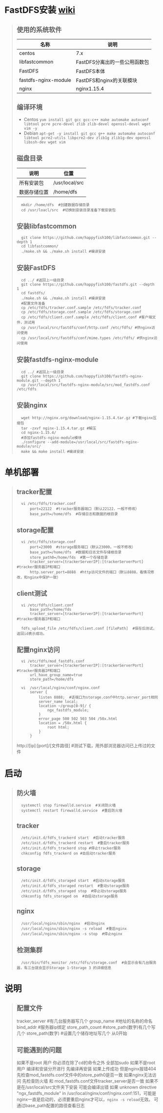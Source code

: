 # FastDFS安装  [wiki](https://github.com/happyfish100/fastdfs/wiki)
> ## 使用的系统软件
> | 名称 | 说明 |
> | --- | --- |
> | centos | 7.x |
> | libfastcommon | FastDFS分离出的一些公用函数包 |
> | FastDFS | FastDFS本体 |
> | fastdfs-nginx-module | FastDFS和nginx的关联模块 |
> | nginx | nginx1.15.4 |
> 
> ## 编译环境
> - Centos ```yum install git gcc gcc-c++ make automake autoconf libtool pcre pcre-devel zlib zlib-devel openssl-devel wget vim -y```
> - Debian ```apt-get -y install git gcc g++ make automake autoconf libtool pcre2-utils libpcre2-dev zlib1g zlib1g-dev openssl libssh-dev wget vim```
>
> ## 磁盘目录
> | 说明 | 位置 |
> | --- | --- |
> | 所有安装包 | /usr/local/src |
> | 数据存储位置 | /home/dfs |
> ```
>   mkdir /home/dfs  #创建数据存储目录
>   cd /usr/loacl/src  #切换到安装目录准备下载安装包
> ```
> 
> ## 安装libfastcommon
> ```
>   git clone https://github.com/happyfish100/libfastcommon.git --depth 1
>   cd libfastcommon/
>   ./make.sh && ./make.sh install #编译安装
> ``` 
>
> ## 安装FastDFS
> ```
>   cd ../ #返回上一级目录
>   git clone https://github.com/happyfish100/fastdfs.git --depth 1
>   cd fastdfs/
>   ./make.sh && ./make.sh install #编译安装
>   #配置文件准备
>   cp /etc/fdfs/tracker.conf.sample /etc/fdfs/tracker.conf
>   cp /etc/fdfs/storage.conf.sample /etc/fdfs/storage.conf
>   cp /etc/fdfs/client.conf.sample /etc/fdfs/client.conf #客户端文件，测试用
>   cp /usr/local/src/fastdfs/conf/http.conf /etc/fdfs/ #供nginx访问使用
>   cp /usr/local/src/fastdfs/conf/mime.types /etc/fdfs/ #供nginx访问使用
> ```
> 
> ## 安装fastdfs-nginx-module
> ```
>   cd ../ #返回上一级目录
>   git clone https://github.com/happyfish100/fastdfs-nginx-module.git --depth 1
>   cp /usr/local/src/fastdfs-nginx-module/src/mod_fastdfs.conf /etc/fdfs
> ```
>
> ## 安装nginx
> ```
>   wget http://nginx.org/download/nginx-1.15.4.tar.gz #下载nginx压缩包
>   tar -zxvf nginx-1.15.4.tar.gz #解压
>   cd nginx-1.15.4/
>   #添加fastdfs-nginx-module模块
>   ./configure --add-module=/usr/local/src/fastdfs-nginx-module/src/ 
>   make && make install #编译安装
> ```


# 单机部署
> ## tracker配置
> ```
>   vi /etc/fdfs/tracker.conf
>       port=22122  #tracker服务器端口（默认22122，一般不修改）
>       base_path=/home/dfs  #存储日志和数据的根目录
> ```
> 
> ## storage配置
> ```
>   vi /etc/fdfs/storage.conf
>       port=23000  #storage服务端口（默认23000，一般不修改）
>       base_path=/home/dfs  #数据和日志文件存储根目录
>       store_path0=/home/fds  #第一个存储目录
>       tracker_server=[trackerServerIP]:[trackerServerPort]  #tracker服务器IP和端口
>       http.server_port=8888  #http访问文件的端口（默认8888，看情况修改，和nginx中保护一致）
> ```
> 
> ## client测试
> ```
>   vi /etc/fdfs/client.conf
>       base_path=/home/fds
>       tracker_server=[trackerServerIP]:[trackerServerPort]  #tracker服务器IP和端口
>   
>   fdfs_upload_file /etc/fdfs/client.conf [filePath]  #保存后测试，返回id表示成功。
> ```
> 
> ## 配置nginx访问
> ```
>   vi /etc/fdfs/mod_fastdfs.conf
>       tracker_server=[trackerServerIP]:[trackerServerPort]  #tracker服务器IP和端口
>       url_have_group_name=true
>       store_path=/home/dfs
>   
>   vi  /usr/local/nginx/conf/nginx.conf
>       server {
>           listen 8888;  #该端口为storage.conf中http.server_port相同
>           server_name local;
>           location ~/group[0-9]/ {
>               ngx_fastdfs_module;
>           }
>           error_page 500 502 503 504 /50x.html
>           location = /50x.html {
>               root html;
>           }
>       }
> ```
> http://[ip]:[port]/[文件路径]  #测试下载，用外部浏览器访问已上传过的文件

# 启动
> ## 防火墙
> ```
>   systemctl stop firewalld.service  #关闭防火墙
>   systemctl restart firewalld.service  #重启防火墙
> ```
> 
> ## tracker
> ```
>   /etc/init.d/fdfs_trackerd start  #启动tracker服务
>   /etc/init.d/fdfs_trackerd restart  #重启tracker服务
>   /etc/init.d/fdfs_trackerd stop #停止tracker服务
>   chkconfig fdfs_trackerd on #自启动tracker服务
> ```
> 
> ## storage
> ```
>   /etc/init.d/fdfs_storaged start  #启动storage服务
>   /etc/init.d/fdfs_storaged restart  #重动storage服务
>   /etc/init.d/fdfs_storaged stop  #停止动storage服务
>   chkconfig fdfs_storaged on  #自启动storage服务
> ```
>
> ## nginx
> ```
>   /usr/local/nginx/sbin/nginx  #启动nginx
>   /usr/local/nginx/sbin/nginx -s reload  #重启nginx
>   /usr/local/nginx/sbin/nginx -s stop  #停止nginx
> ```
> 
> ## 检测集群
> ```
>   /usr/bin/fdfs_monitor /etc/fdfs/storage.conf  #会显示会有几台服务器，有三台就会显示Storage 1-Storage 3 的详细信息
> ```

# 说明
> ## 配置文件
> tracker_server #有几台服务器写几个
> group_name #地址的名称的命名
> bind_addr #服务器ip绑定
> store_path_count #store_path(数字)有几个写几个
> store_path(数字) #设置几个储存地址写几个 从0开始
>
> ## 可能遇到的问题
> 如果不是root 用户 你必须在除了cd的命令之外 全部加sudo
> 如果不是root 用户 编译和安装分开进行 先编译再安装
> 如果上传成功 但是nginx报错404 先检查mod_fastdfs.conf文件中的store_path0是否一致
> 如果nginx无法访问 先检查防火墙 和 mod_fastdfs.conf文件tracker_server是否一致
> 如果不是在/usr/local/src文件夹下安装 可能会编译出错
> 如果 unknown directive "ngx_fastdfs_module" in /usr/local/nginx/conf/nginx.conf:151，可能是nginx一直是启动的，必须要重启nginx才可以，`nginx -s reload`无效。
> 可通过base_path配置的路径查看日志
>
